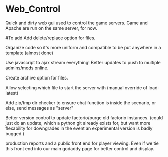 # Web_Control
Quick and dirty web gui used to control the game servers. Game and Apache are run on the same server, for now.

#To add
Add delete/replace option for files.

Organize code so it's more uniform and compatible to be put anywhere in a template (almost done)

Use javascript to ajax stream everything! Better updates to push to multiple admins/mods online.

Create archive option for files.

Allow selecting which file to start the server with (manual override of load-latest)

Add zip/tmp dir checker to ensure chat function is inside the scenario, or else, send messages as "server"

Better version control to update factorio/purge old factorio instances. (could just do an update, which a python git already exists for, but want more flexability for downgrades in the event an experimental version is badly bugged.)

production reports and a public front end for player viewing. Even if we tie this front end into our main godaddy page for better control and display.

